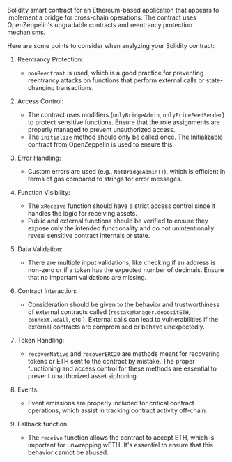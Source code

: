 Solidity smart contract for an Ethereum-based application that appears to implement a bridge for cross-chain operations. The contract uses OpenZeppelin's upgradable contracts and reentrancy protection mechanisms.

Here are some points to consider when analyzing your Solidity contract:

1. Reentrancy Protection:
   - `nonReentrant` is used, which is a good practice for preventing reentrancy attacks on functions that perform external calls or state-changing transactions.

2. Access Control:
   - The contract uses modifiers (`onlyBridgeAdmin`, `onlyPriceFeedSender`) to protect sensitive functions. Ensure that the role assignments are properly managed to prevent unauthorized access.
   - The `initialize` method should only be called once. The Initializable contract from OpenZeppelin is used to ensure this.

3. Error Handling:
   - Custom errors are used (e.g., `NotBridgeAdmin()`), which is efficient in terms of gas compared to strings for error messages.
   
4. Function Visibility:
   - The `xReceive` function should have a strict access control since it handles the logic for receiving assets.
   - Public and external functions should be verified to ensure they expose only the intended functionality and do not unintentionally reveal sensitive contract internals or state.

5. Data Validation:
   - There are multiple input validations, like checking if an address is non-zero or if a token has the expected number of decimals. Ensure that no important validations are missing.

6. Contract Interaction:
   - Consideration should be given to the behavior and trustworthiness of external contracts called (`restakeManager.depositETH`, `connext.xcall`, etc.). External calls can lead to vulnerabilities if the external contracts are compromised or behave unexpectedly.

7. Token Handling:
   - `recoverNative` and `recoverERC20` are methods meant for recovering tokens or ETH sent to the contract by mistake. The proper functioning and access control for these methods are essential to prevent unauthorized asset siphoning.

8. Events:
   - Event emissions are properly included for critical contract operations, which assist in tracking contract activity off-chain.

9. Fallback function:
   - The `receive` function allows the contract to accept ETH, which is important for unwrapping wETH. It's essential to ensure that this behavior cannot be abused.
